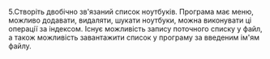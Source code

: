 5.Створіть двобічно зв'язаний список ноутбуків. Програма має меню, можливо додавати, видаляти, шукати ноутбуки, можна виконувати ці операції за індексом.
Існує можливість запису поточного списку у файл, а також можливість завантажити список у програму за введеним ім'ям файлу.

